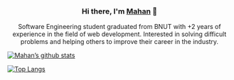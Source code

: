 <h3 align="center">
Hi there, I'm <a href="https://www.yushi.dev/" target="_blank" rel="noreferrer">Mahan</a> 👋
</h3>

<p align="center">
Software Engineering student graduated from BNUT with +2 years of experience in the field of web development. Interested in solving difficult problems and helping others to improve their career in the industry.
</p> 

[![Mahan’s github stats](https://github-readme-stats.vercel.app/api?username=moonergeek&show_icons=true&theme=radical)](https://github.com/moonergeek)

[![Top Langs](https://github-readme-stats.vercel.app/api/top-langs/?username=moonergeek&layout=compact&show_icons=true&theme=radical)](https://github.com/moonergeek)
